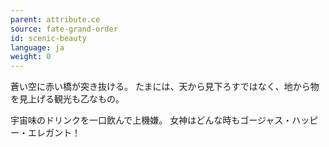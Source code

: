 ```yaml
---
parent: attribute.ce
source: fate-grand-order
id: scenic-beauty
language: ja
weight: 0
---
```


蒼い空に赤い橋が突き抜ける。
たまには、天から見下ろすではなく、地から物を見上げる観光も乙なもの。

宇宙味のドリンクを一口飲んで上機嫌。
女神はどんな時もゴージャス・ハッピー・エレガント！
